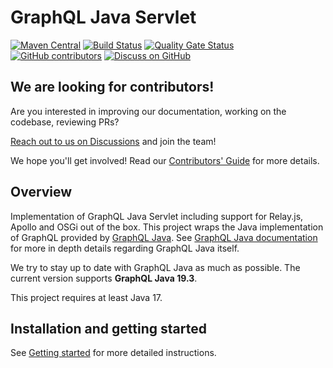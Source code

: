# GraphQL Java Servlet
[![Maven Central](https://img.shields.io/maven-central/v/com.graphql-java-kickstart/graphql-java-servlet.svg)](https://maven-badges.herokuapp.com/maven-central/com.graphql-java-kickstart/graphql-java-servlet)
[![Build Status](https://github.com/graphql-java-kickstart/graphql-java-servlet/workflows/Publish%20snapshot/badge.svg)](https://github.com/graphql-java-kickstart/graphql-java-servlet/actions?query=workflow%3A%22Publish+snapshot%22)
[![Quality Gate Status](https://sonarcloud.io/api/project_badges/measure?project=graphql-java-kickstart_graphql-java-servlet&metric=alert_status)](https://sonarcloud.io/dashboard?id=graphql-java-kickstart_graphql-java-servlet)
[![GitHub contributors](https://img.shields.io/github/contributors/graphql-java-kickstart/graphql-java-servlet)](https://github.com/graphql-java-kickstart/graphql-java-servlet/graphs/contributors)
[![Discuss on GitHub](https://img.shields.io/badge/GitHub-discuss-orange)](https://github.com/graphql-java-kickstart/graphql-java-servlet/discussions)


## We are looking for contributors!
Are you interested in improving our documentation, working on the codebase, reviewing PRs?

[Reach out to us on Discussions](https://github.com/graphql-java-kickstart/graphql-java-servlet/discussions) and join the team!

We hope you'll get involved! Read our [Contributors' Guide](CONTRIBUTING.md) for more details.

## Overview
Implementation of GraphQL Java Servlet including support for Relay.js, Apollo and OSGi out of the box.
This project wraps the Java implementation of GraphQL provided by [GraphQL Java](https://www.graphql-java.com).
See [GraphQL Java documentation](https://www.graphql-java.com/documentation/latest/) for more in depth details
regarding GraphQL Java itself. 

We try to stay up to date with GraphQL Java as much as possible. The current version supports
 **GraphQL Java 19.3**.
 
This project requires at least Java 17.

## Installation and getting started

See [Getting started](https://www.graphql-java-kickstart.com/servlet/getting-started/) for more
detailed instructions.

